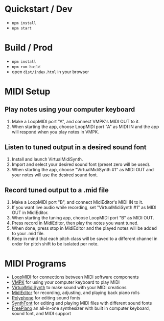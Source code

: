 # Quickstart / Dev

- `npm install`
- `npm start`

# Build / Prod

- `npm install`
- `npm run build`
- open `dist/index.html` in your browser

# MIDI Setup

## Play notes using your computer keyboard

1. Make a LoopMIDI port "A", and connect VMPK's MIDI OUT to it.
2. When starting the app, choose LoopMIDI port "A" as MIDI IN and the app will respond when you play notes in VMPK.

## Listen to tuned output in a desired sound font

1. Install and launch VirtualMidiSynth.
2. Import and select your desired sound font (preset zero will be used).
3. When starting the app, choose "VirtualMidiSynth #1" as MIDI OUT and your notes will use the desired sound font.

## Record tuned output to a .mid file

1. Make a LoopMIDI port "B", and connect MidiEditor's MIDI IN to it.
2. If you want live audio while recording, set "VirtualMidiSynth #1" as MIDI OUT in MidiEditor.
3. When starting the tuning app, choose LoopMIDI port "B" as MIDI OUT.
4. Press record in MidiEditor, then play the notes you want tuned.
5. When done, press stop in MidiEditor and the played notes will be added to your .mid file.
6. Keep in mind that each pitch class will be saved to a different channel in order for pitch shift to be isolated per note.

# MIDI Programs

- [LoopMIDI](http://www.tobias-erichsen.de/software/loopmidi.html) for connections between MIDI software components
- [VMPK](https://vmpk.sourceforge.io/) for using your computer keyboard to play MIDI
- [VirtualMidiSynth](https://coolsoft.altervista.org/en/virtualmidisynth) to make sound with your MIDI creations
- [MidiEditor](https://www.midieditor.org/) for recording, adjusting, and playing back piano rolls
- [Polyphone](https://www.polyphone-soundfonts.com/) for editing sound fonts
- [SynthFont](http://www.synthfont.com/index.html) for editing and playing MIDI files with different sound fonts
- [FreePiano](https://freepiano.tiwb.com/en/) an all-in-one synthesizer with built in computer keyboard, sound font, and MIDI support